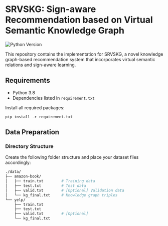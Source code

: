 # SRVSKG: Sign-aware Recommendation based on Virtual Semantic Knowledge Graph

![Python Version](https://img.shields.io/badge/python-3.8-blue.svg)


This repository contains the implementation for SRVSKG, a novel knowledge graph-based recommendation system that incorporates virtual semantic relations and sign-aware learning.

## Requirements

- Python 3.8
- Dependencies listed in `requirement.txt`

Install all required packages:
```
pip install -r requirement.txt
```

## Data Preparation

### Directory Structure
Create the following folder structure and place your dataset files accordingly:
```bash
./data/
├── amazon-book/
│   ├── train.txt        # Training data
│   ├── test.txt         # Test data
│   ├── valid.txt        # [Optional] Validation data
│   └── kg_final.txt     # Knowledge graph triples
└── yelp/
    ├── train.txt
    ├── test.txt
    ├── valid.txt        # [Optional] 
    └── kg_final.txt
